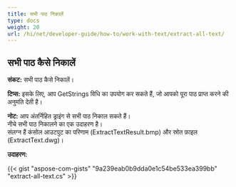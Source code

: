 ```yaml
---
title: सभी पाठ निकालें
type: docs
weight: 20
url: /hi/net/developer-guide/how-to/work-with-text/extract-all-text/
---
```


## **सभी पाठ कैसे निकालें**

**संकट:** सभी पाठ कैसे निकालें।

**टिप्स:** इसके लिए, आप GetStrings विधि का उपयोग कर सकते हैं, जो आपको पूरा पाठ प्राप्त करने की अनुमति देती है।

**नोट:** आप अंतर्निहित ड्राइंग से सभी पाठ निकाल सकते हैं।  
नीचे सभी पाठ निकालने का एक उदाहरण है।  
संलग्न हैं कंसोल आउटपुट का परिणाम (ExtractTextResult.bmp) और स्रोत फ़ाइल (ExtractText.dwg)।

**उदाहरण:**

{{< gist "aspose-com-gists" "9a239eab0b9dda0e1c54be533ea399bb" "extract-all-text.cs" >}}
